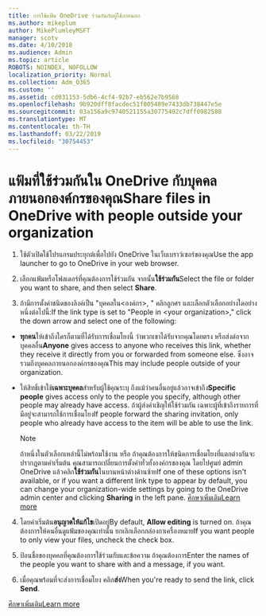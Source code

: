 ```yaml
---
title: การใช้แฟ้ม OneDrive ร่วมกันกับผู้ใช้ภายนอก
ms.author: mikeplum
author: MikePlumleyMSFT
manager: scotv
ms.date: 4/10/2018
ms.audience: Admin
ms.topic: article
ROBOTS: NOINDEX, NOFOLLOW
localization_priority: Normal
ms.collection: Adm_O365
ms.custom: ''
ms.assetid: cd031153-5db6-4cf4-92b7-eb562e7b9568
ms.openlocfilehash: 9b920dff8facdec51f005489e7433db738447e5e
ms.sourcegitcommit: 03a156a9c9740521155a30775492c7dff0982588
ms.translationtype: MT
ms.contentlocale: th-TH
ms.lasthandoff: 03/22/2019
ms.locfileid: "30754453"
---
```

# <a name="share-files-in-onedrive-with-people-outside-your-organization"></a><span data-ttu-id="2994a-102">แฟ้มที่ใช้ร่วมกันใน OneDrive กับบุคคลภายนอกองค์กรของคุณ</span><span class="sxs-lookup"><span data-stu-id="2994a-102">Share files in OneDrive with people outside your organization</span></span>

1. <span data-ttu-id="2994a-103">ใช้ตัวเปิดใช้โปรแกรมประยุกต์เพื่อไปยัง OneDrive ในเว็บเบราว์เซอร์ของคุณ</span><span class="sxs-lookup"><span data-stu-id="2994a-103">Use the app launcher to go to OneDrive in your web browser.</span></span> 
    
2. <span data-ttu-id="2994a-104">เลือกแฟ้มหรือโฟลเดอร์ที่คุณต้องการใช้ร่วมกัน จากนั้น**ใช้ร่วมกัน**</span><span class="sxs-lookup"><span data-stu-id="2994a-104">Select the file or folder you want to share, and then select **Share**.</span></span> 
    
3. <span data-ttu-id="2994a-105">ถ้ามีการตั้งค่าชนิดของลิงค์เป็น "บุคคลใน\<องค์กร\>, " คลิกลูกศร และเลือกตัวเลือกอย่างใดอย่างหนึ่งต่อไปนี้:</span><span class="sxs-lookup"><span data-stu-id="2994a-105">If the link type is set to "People in \<your organization\>," click the down arrow and select one of the following:</span></span> 
    
  - <span data-ttu-id="2994a-106">**ทุกคน**ให้เข้าถึงใครก็ตามที่ได้รับการเชื่อมโยงนี้ ว่าพวกเขาได้รับจากคุณโดยตรง หรือส่งต่อจากบุคคลอื่น</span><span class="sxs-lookup"><span data-stu-id="2994a-106">**Anyone** gives access to anyone who receives this link, whether they receive it directly from you or forwarded from someone else.</span></span> <span data-ttu-id="2994a-107">ซึ่งอาจรวมถึงบุคคลภายนอกองค์กรของคุณ</span><span class="sxs-lookup"><span data-stu-id="2994a-107">This may include people outside of your organization.</span></span> 
    
  - <span data-ttu-id="2994a-108">ให้สิทธิ์เข้าใช้**เฉพาะบุคคล**สำหรับผู้ใช้คุณระบุ ถึงแม้ว่าคนอื่นอยู่แล้วอาจเข้าถึง</span><span class="sxs-lookup"><span data-stu-id="2994a-108">**Specific people** gives access only to the people you specify, although other people may already have access.</span></span> <span data-ttu-id="2994a-109">ถ้าผู้ส่งคำเชิญให้ใช้ร่วมกัน เฉพาะผู้ที่เข้าถึงรายการที่มีอยู่จะสามารถใช้การเชื่อมโยง</span><span class="sxs-lookup"><span data-stu-id="2994a-109">If people forward the sharing invitation, only people who already have access to the item will be able to use the link.</span></span> 
    
    > [!NOTE]
    > <span data-ttu-id="2994a-110">ถ้าหนึ่งในตัวเลือกเหล่านี้ไม่พร้อมใช้งาน หรือ ถ้าคุณต้องการให้ชนิดการเชื่อมโยงที่แตกต่างกันจะปรากฏตามค่าเริ่มต้น คุณสามารถเปลี่ยนการตั้งค่าทั่วทั้งองค์กรของคุณ โดยไปศูนย์ admin OneDrive แล้วคลิก**ใช้ร่วมกัน**ในบานหน้าต่างด้านซ้าย</span><span class="sxs-lookup"><span data-stu-id="2994a-110">If one of these options isn't available, or if you want a different link type to appear by default, you can change your organization-wide settings by going to the OneDrive admin center and clicking **Sharing** in the left pane.</span></span> [<span data-ttu-id="2994a-111">ศึกษาเพิ่มเติม</span><span class="sxs-lookup"><span data-stu-id="2994a-111">Learn more</span></span>](https://go.microsoft.com/fwlink/?linkid=871961)
  
4. <span data-ttu-id="2994a-112">โดยค่าเริ่มต้น**อนุญาตให้แก้ไข**เปิดอยู่</span><span class="sxs-lookup"><span data-stu-id="2994a-112">By default, **Allow editing** is turned on.</span></span> <span data-ttu-id="2994a-113">ถ้าคุณต้องการให้คนอื่นดูแฟ้มของคุณเท่านั้น ยกเลิกเลือกกล่องกาเครื่องหมาย</span><span class="sxs-lookup"><span data-stu-id="2994a-113">If you want people to only view your files, uncheck the check box.</span></span> 
    
5. <span data-ttu-id="2994a-114">ป้อนชื่อของบุคคลที่คุณต้องการใช้ร่วมกับและข้อความ ถ้าคุณต้องการ</span><span class="sxs-lookup"><span data-stu-id="2994a-114">Enter the names of the people you want to share with and a message, if you want.</span></span>
    
6. <span data-ttu-id="2994a-115">เมื่อคุณพร้อมที่จะส่งการเชื่อมโยง คลิก**ส่ง**</span><span class="sxs-lookup"><span data-stu-id="2994a-115">When you're ready to send the link, click **Send**.</span></span> 
    
[<span data-ttu-id="2994a-116">ศึกษาเพิ่มเติม</span><span class="sxs-lookup"><span data-stu-id="2994a-116">Learn more</span></span>](https://go.microsoft.com/fwlink/?linkid=871861)
  

